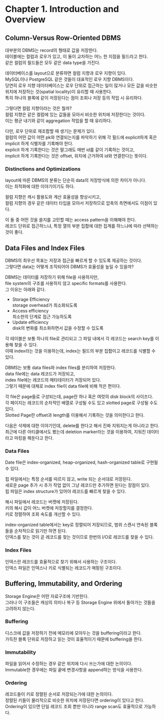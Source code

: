 # Chapter 1. Introduction and Overview

## Column-Versus Row-Oriented DBMS

대부분의 DBMS는 record의 형태로 값을 저장한다.<br>
테이블에는 컬럼과 로우가 있고, 이 둘이 교차하는 어느 한 지점을 필드라고 한다.<br>
같은 컬럼의 필드들은 모두 같은 data type을 가진다.

데이터베이스를 layout으로 분류하면 컬럼 지향과 로우 지향이 있다.<br>
MySQL이나 PostgreSQL 같은 것들이 대표적인 로우 지향 DBMS이다.<br>
당연히 로우 지향 데이터베이스는 로우 단위로 접근하는 일이 많거나 모든 값을 비슷한 위치에 저장하는 것(spatial locality)이 유리할 때 사용한다.<br>
특히 하나의 블록에 같이 저장된다는 점이 조회나 저장 등의 작업 시 유리하다.

그렇다면 컬럼 지향이라는 것은 뭘까?<br>
컬럼 지향은 같은 컬럼에 있는 값들을 모아서 비슷한 위치에 저장한다는 것이다.<br>
이는 평균 내기와 같이 aggregation 작업을 할 때 유리하다.<br>

다만, 로우 단위로 재조합할 때 생기는 문제가 있다.<br>
컬럼의 어떤 값이 어떤 pk와 연결되는지를 파악하기 위해 각 필드에 explicit하게 혹은 implicit 하게 식별자를 기록해야 한다.<br>
explicit 하게 기록한다는 것은 말그래도 매번 id를 같이 기록하는 것이고,<br>
implicit 하게 기록한다는 것은 offset, 위치에 근거하여 id와 연결한다는 뜻이다.

### Distinctions and Optimizations

layout에 따른 DBMS의 분류는 단순히 data의 저장방식에 의한 차이가 아니다.<br>
이는 최적화에 대한 이야기이기도 하다.

컬럼 지향은 캐시 활용도와 계산 효율성을 향상시키고,<br>
컬럼 지향의 경우 같은 데이터 타입을 모아서 저장하므로 압축의 측면에서도 이점이 있다.

이 둘 중 어떤 것을 쓸지를 고민할 때는 access pattern을 이해해야 한다.<br>
레코드 단위로 접근하느냐, 특정 열의 부분 집합에 대한 집계를 하느냐에 따라 선택하는 것이 좋다.

## Data Files and Index Files

DBMS의 최우선 목표는 저장과 접근을 빠르게 할 수 있도록 제공하는 것이다.<br>
그렇다면 data는 어떻게 조직되어야 DBMS가 효율성을 높일 수 있을까?<br>

DBMS는 데이터를 저장하기 위해 file을 사용하지만,<br>
file system의 구조를 사용하지 않고 specific formats를 사용한다.<br>
그 이유는 아래와 같다.

- Storage Efficiency  
  storage overhead가 최소화되도록
- Access efficiency  
  최소한의 단계로 접근 가능하도록
- Update efficiency  
  disk의 변화를 최소화하면서 값을 수정할 수 있도록

각 테이블은 보통 하나의 file로 관리되고 그 파일 내에서 각 레코드는 search key를 이용해 찾을 수 있다.<br>
이때 index라는 것을 이용하는데, index는 필드의 부분 집합이고 레코드를 식별할 수 있다.

DBMS는 보통 data files와 index files를 분리하여 저장한다.<br>
data file에는 data 레코드가 저장되고,<br>
index file에는 레코드의 메타데이터가 저장되어 있다.<br>
그렇기 때문에 대체로 index file이 data file에 비해 작은 편이다.<br>

각 file은 page들로 구성되는데, page란 하나 혹은 여럿의 disk block의 사이즈다.<br>
각 페이지는 레코드의 순차적인 배열로 구성될 수도 있고 slotted page로 구성될 수도 있다.<br>
Slotted Page란 offset과 length를 이용해서 기록하는 것을 의미한다고 한다.

다음은 삭제에 대한 이야기인데, delete를 한다고 해서 진짜 지워지는게 아니라고 한다.<br>
최근에 다른 아티클에서도 봤는데 deletion marker라는 것을 이용하여, 지워진 데이터라고 마킹을 해둔다고 한다.

### Data Files

Date file은 index-organized, heap-organized, hash-organized table로 구현될 수 있다.<br>

힙 파일에서는 특정 순서를 따르지 않고, write 되는 순서대로 저장된다.<br>
새로운 page 추가 시 추가 작업 없이 그냥 레코드만 추가하면 된다는 장점이 있다.<br>
힙 파일은 index structure가 있어야 레코드를 빠르게 찾을 수 있다.<br>

해시 파일에서 레코드는 버켓에 저장된다.<br>
키의 해시 값이 어느 버켓에 저장할지를 결정한다.<br>
키로 정렬하여 조회 속도를 개선할 수 있다.<br>

index-organized table에서는 key로 정렬되어 저장되므로, 범위 스캔시 연속된 블록들을 순차적으로 읽기만 하면 된다.<br>
인덱스를 찾는 것이 곧 레코드를 찾는 것이므로 한번의 I/O로 레코드를 찾을 수 있다.<br>

### Index Files
인덱스란 레코드를 효율적으로 찾기 위해서 사용하는 구조이다.<br>
인덱스 파일은 인덱스나 키로 식별되는 레코드가 매핑된 구조이다.<br>



## Buffering, Immutability, and Ordering
Storage Engine은 어떤 자료구조에 기반한다.<br>
그러나 이 구조들은 캐싱의 의미나 복구 등 Storage Engine 위에서 돌아가는 것들을 고려하지 않는다.<br>

### Buffering
디스크에 값을 저장하기 전에 메모리에 모아두는 것을 buffering이라고 한다.<br>
가득찬 블록 단위로 저장하고 읽는 것이 효율적이기 때문에 buffering을 한다.<br>

### Immutability
파일을 읽어서 수정하는 경우 같은 위치에 다시 쓰는가에 대한 논의이다.<br>
Immutable한 경우에는 파일 끝에 변경사항을 append하는 방식을 사용한다.<br>

### Ordering
레코드들이 키로 정렬된 순서로 저장되는가에 대한 논의이다.<br>
정렬된 키들이 물리적으로 비슷한 위치에 저장된다면 ordering이 있다고 한다.<br>
Ordering이 있으면 단일 레코드 조회 뿐만 아니라 range scan도 효율적으로 가능하다.<br>
